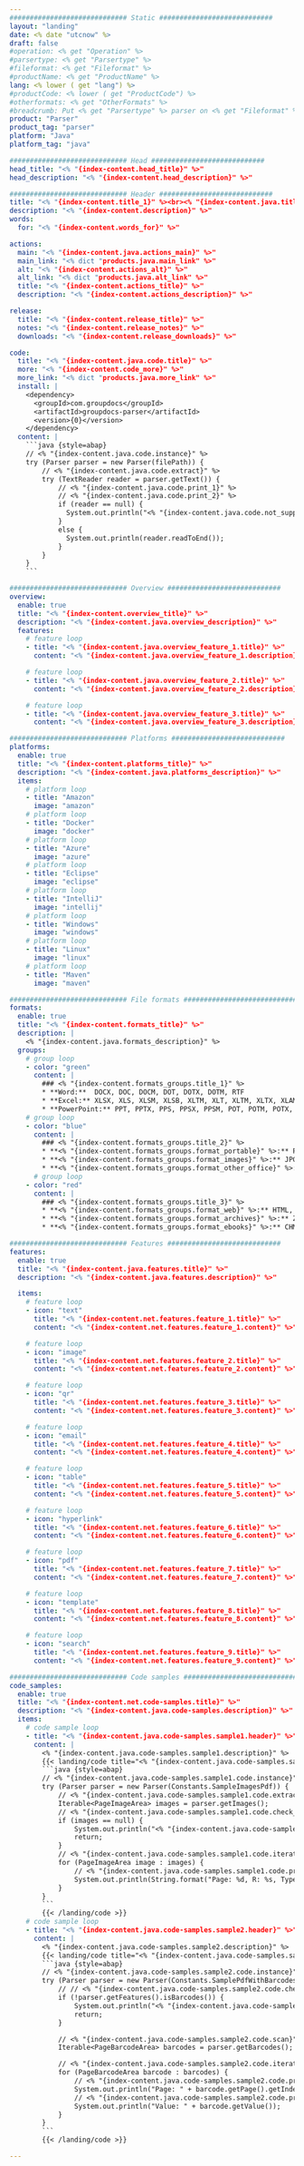 ```yaml
---
############################# Static ############################
layout: "landing"
date: <% date "utcnow" %>
draft: false
#operation: <% get "Operation" %>
#parsertype: <% get "Parsertype" %>
#fileformat: <% get "Fileformat" %>
#productName: <% get "ProductName" %>
lang: <% lower ( get "lang") %>
#productCode: <% lower ( get "ProductCode") %>
#otherformats: <% get "OtherFormats" %>
#breadcrumb: Put <% get "Parsertype" %> parser on <% get "Fileformat" %> for <% get "ProgLang" %>
product: "Parser"
product_tag: "parser"
platform: "Java"
platform_tag: "java"

############################# Head ############################
head_title: "<% "{index-content.head_title}" %>"
head_description: "<% "{index-content.head_description}" %>"

############################# Header ############################
title: "<% "{index-content.title_1}" %><br><% "{index-content.java.title_2}" %>"
description: "<% "{index-content.description}" %>"
words:
  for: "<% "{index-content.words_for}" %>"

actions:
  main: "<% "{index-content.java.actions_main}" %>"
  main_link: "<% dict "products.java.main_link" %>"
  alt: "<% "{index-content.actions_alt}" %>"
  alt_link: "<% dict "products.java.alt_link" %>"
  title: "<% "{index-content.actions_title}" %>"
  description: "<% "{index-content.actions_description}" %>"

release:
  title: "<% "{index-content.release_title}" %>"
  notes: "<% "{index-content.release_notes}" %>"
  downloads: "<% "{index-content.release_downloads}" %>"

code:
  title: "<% "{index-content.java.code.title}" %>"
  more: "<% "{index-content.code_more}" %>"
  more_link: "<% dict "products.java.more_link" %>"
  install: |
    <dependency>
      <groupId>com.groupdocs</groupId>
      <artifactId>groupdocs-parser</artifactId>
      <version>{0}</version>
    </dependency>
  content: |
    ```java {style=abap}  
    // <% "{index-content.java.code.instance}" %>
    try (Parser parser = new Parser(filePath)) {
        // <% "{index-content.java.code.extract}" %>
        try (TextReader reader = parser.getText()) {
            // <% "{index-content.java.code.print_1}" %>
            // <% "{index-content.java.code.print_2}" %>
            if (reader == null) {
              System.out.println("<% "{index-content.java.code.not_supported}" %>");
            }
            else {
              System.out.println(reader.readToEnd()); 
            }
        }
    }    
    ```

############################# Overview ############################
overview:
  enable: true
  title: "<% "{index-content.overview_title}" %>"
  description: "<% "{index-content.java.overview_description}" %>"
  features:
    # feature loop
    - title: "<% "{index-content.java.overview_feature_1.title}" %>"
      content: "<% "{index-content.java.overview_feature_1.description}" %>"

    # feature loop
    - title: "<% "{index-content.java.overview_feature_2.title}" %>"
      content: "<% "{index-content.java.overview_feature_2.description}" %>"

    # feature loop
    - title: "<% "{index-content.java.overview_feature_3.title}" %>"
      content: "<% "{index-content.java.overview_feature_3.description}" %>"

############################# Platforms ############################
platforms:
  enable: true
  title: "<% "{index-content.platforms_title}" %>"
  description: "<% "{index-content.java.platforms_description}" %>"
  items:
    # platform loop
    - title: "Amazon"
      image: "amazon"
    # platform loop
    - title: "Docker"
      image: "docker"
    # platform loop
    - title: "Azure"
      image: "azure"
    # platform loop
    - title: "Eclipse"
      image: "eclipse"
    # platform loop
    - title: "IntelliJ"
      image: "intellij"
    # platform loop
    - title: "Windows"
      image: "windows"
    # platform loop
    - title: "Linux"
      image: "linux"
    # platform loop
    - title: "Maven"
      image: "maven"

############################# File formats ############################
formats:
  enable: true
  title: "<% "{index-content.formats_title}" %>"
  description: |
    <% "{index-content.java.formats_description}" %>
  groups:
    # group loop
    - color: "green"
      content: |
        ### <% "{index-content.formats_groups.title_1}" %>
        * **Word:**  DOCX, DOC, DOCM, DOT, DOTX, DOTM, RTF
        * **Excel:** XLSX, XLS, XLSM, XLSB, XLTM, XLT, XLTM, XLTX, XLAM, SXC, SpreadsheetML
        * **PowerPoint:** PPT, PPTX, PPS, PPSX, PPSM, POT, POTM, POTX, PPTM
    # group loop
    - color: "blue"
      content: |
        ### <% "{index-content.formats_groups.title_2}" %>
        * **<% "{index-content.formats_groups.format_portable}" %>:** PDF
        * **<% "{index-content.formats_groups.format_images}" %>:** JPG, BMP, PNG, TIFF, GIF, DICOM, WEBP
        * **<% "{index-content.formats_groups.format_other_office}" %>:** ODT, OTT, OTS, ODS, ODP, OTP, ODG
      # group loop
    - color: "red"
      content: |
        ### <% "{index-content.formats_groups.title_3}" %>
        * **<% "{index-content.formats_groups.format_web}" %>:** HTML, MHTML
        * **<% "{index-content.formats_groups.format_archives}" %>:** ZIP, TAR, 7Z
        * **<% "{index-content.formats_groups.format_ebooks}" %>:** CHM, EPUB, FB2, MOBI

############################# Features ############################
features:
  enable: true
  title: "<% "{index-content.java.features.title}" %>"
  description: "<% "{index-content.java.features.description}" %>"

  items:
    # feature loop
    - icon: "text"
      title: "<% "{index-content.net.features.feature_1.title}" %>"
      content: "<% "{index-content.net.features.feature_1.content}" %>"

    # feature loop
    - icon: "image"
      title: "<% "{index-content.net.features.feature_2.title}" %>"
      content: "<% "{index-content.net.features.feature_2.content}" %>"

    # feature loop
    - icon: "qr"
      title: "<% "{index-content.net.features.feature_3.title}" %>"
      content: "<% "{index-content.net.features.feature_3.content}" %>"

    # feature loop
    - icon: "email"
      title: "<% "{index-content.net.features.feature_4.title}" %>"
      content: "<% "{index-content.net.features.feature_4.content}" %>"

    # feature loop
    - icon: "table"
      title: "<% "{index-content.net.features.feature_5.title}" %>"
      content: "<% "{index-content.net.features.feature_5.content}" %>"

    # feature loop
    - icon: "hyperlink"
      title: "<% "{index-content.net.features.feature_6.title}" %>"
      content: "<% "{index-content.net.features.feature_6.content}" %>"

    # feature loop
    - icon: "pdf"
      title: "<% "{index-content.net.features.feature_7.title}" %>"
      content: "<% "{index-content.net.features.feature_7.content}" %>"

    # feature loop
    - icon: "template"
      title: "<% "{index-content.net.features.feature_8.title}" %>"
      content: "<% "{index-content.net.features.feature_8.content}" %>"

    # feature loop
    - icon: "search"
      title: "<% "{index-content.net.features.feature_9.title}" %>"
      content: "<% "{index-content.net.features.feature_9.content}" %>"

############################# Code samples ############################
code_samples:
  enable: true
  title: "<% "{index-content.net.code-samples.title}" %>"
  description: "<% "{index-content.java.code-samples.description}" %>"
  items:
    # code sample loop
    - title: "<% "{index-content.java.code-samples.sample1.header}" %>"
      content: |
        <% "{index-content.java.code-samples.sample1.description}" %>
        {{< landing/code title="<% "{index-content.java.code-samples.sample1.title}" %>">}}
        ```java {style=abap}
        // <% "{index-content.java.code-samples.sample1.code.instance}" %>
        try (Parser parser = new Parser(Constants.SampleImagesPdf)) {
            // <% "{index-content.java.code-samples.sample1.code.extract}" %>
            Iterable<PageImageArea> images = parser.getImages();
            // <% "{index-content.java.code-samples.sample1.code.check_null}" %>
            if (images == null) {
                System.out.println("<% "{index-content.java.code-samples.sample1.code.not_supported}" %>");
                return;
            }
            // <% "{index-content.java.code-samples.sample1.code.iterate}" %>
            for (PageImageArea image : images) {
                // <% "{index-content.java.code-samples.sample1.code.print}" %>
                System.out.println(String.format("Page: %d, R: %s, Type: %s", image.getPage().getIndex(), image.getRectangle(), image.getFileType()));
            }
        }
        ```
        {{< /landing/code >}}
    # code sample loop
    - title: "<% "{index-content.java.code-samples.sample2.header}" %>"
      content: |
        <% "{index-content.java.code-samples.sample2.description}" %>
        {{< landing/code title="<% "{index-content.java.code-samples.sample2.title}" %>">}}
        ```java {style=abap}   
        // <% "{index-content.java.code-samples.sample2.code.instance}" %>
        try (Parser parser = new Parser(Constants.SamplePdfWithBarcodes)) {
            // // <% "{index-content.java.code-samples.sample2.code.check}" %>
            if (!parser.getFeatures().isBarcodes()) {
                System.out.println("<% "{index-content.java.code-samples.sample2.code.not_supported}" %>");
                return;
            }

            // <% "{index-content.java.code-samples.sample2.code.scan}" %>
            Iterable<PageBarcodeArea> barcodes = parser.getBarcodes();

            // <% "{index-content.java.code-samples.sample2.code.iterate}" %>
            for (PageBarcodeArea barcode : barcodes) {
                // <% "{index-content.java.code-samples.sample2.code.print_page_index}" %>
                System.out.println("Page: " + barcode.getPage().getIndex());
                // <% "{index-content.java.code-samples.sample2.code.print_value}" %>
                System.out.println("Value: " + barcode.getValue());
            }
        }
        ```
        {{< /landing/code >}}

---
```

